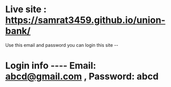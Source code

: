 # Live site :  https://samrat3459.github.io/union-bank/
Use this email and password you can login this site --
# Login info ---- Email: abcd@gmail.com , Password: abcd
 

